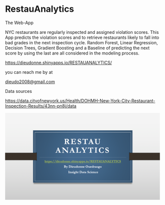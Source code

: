# RestauAnalytics
The Web-App

NYC restaurants are regularly inspected and assigned violation scores. This App predicts the violation scores and to retrieve restaurants likely to fall into bad grades in the next inspection cycle.
Random Forest, Linear Regression, Decision Trees, Gradient Boosting and a Baseline of predicting the next score by using the last are all considered in the modeling process.

https://dieudonne.shinyapps.io/RESTAUANALYTICS/

you can reach me by at

dieudo2008@gmail.com

Data sources

https://data.cityofnewyork.us/Health/DOHMH-New-York-City-Restaurant-Inspection-Results/43nn-pn8j/data

![RestauAnalytics](pict4.png)

